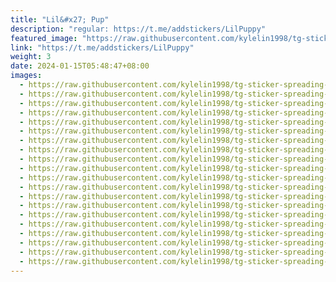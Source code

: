 ```yaml
---
title: "Lil&#x27; Pup"
description: "regular: https://t.me/addstickers/LilPuppy"
featured_image: "https://raw.githubusercontent.com/kylelin1998/tg-sticker-spreading-worldwide-images/main/img/4b938384-526d-475e-99d0-5b5e389a3648.jpg"
link: "https://t.me/addstickers/LilPuppy"
weight: 3
date: 2024-01-15T05:48:47+08:00
images:
  - https://raw.githubusercontent.com/kylelin1998/tg-sticker-spreading-worldwide-images/main/img/4b938384-526d-475e-99d0-5b5e389a3648.jpg
  - https://raw.githubusercontent.com/kylelin1998/tg-sticker-spreading-worldwide-images/main/img/ede754de-c50b-4db9-b21a-e25643f9fb4e.jpg
  - https://raw.githubusercontent.com/kylelin1998/tg-sticker-spreading-worldwide-images/main/img/444099a9-008d-4346-b437-0935f3a975db.jpg
  - https://raw.githubusercontent.com/kylelin1998/tg-sticker-spreading-worldwide-images/main/img/611e99ca-4927-4ce8-a471-c9f326c9d1a6.jpg
  - https://raw.githubusercontent.com/kylelin1998/tg-sticker-spreading-worldwide-images/main/img/e7a62f9e-0565-4658-9275-d508658039c6.jpg
  - https://raw.githubusercontent.com/kylelin1998/tg-sticker-spreading-worldwide-images/main/img/d64b3968-df92-4376-8533-d1afcff5a3ce.jpg
  - https://raw.githubusercontent.com/kylelin1998/tg-sticker-spreading-worldwide-images/main/img/7d1c809e-3bb6-47b3-914e-d202fec23b95.jpg
  - https://raw.githubusercontent.com/kylelin1998/tg-sticker-spreading-worldwide-images/main/img/09a07a49-c73d-4041-9009-6bb52b5cd029.jpg
  - https://raw.githubusercontent.com/kylelin1998/tg-sticker-spreading-worldwide-images/main/img/4fd64009-9473-4587-9ac5-82563b57dcac.jpg
  - https://raw.githubusercontent.com/kylelin1998/tg-sticker-spreading-worldwide-images/main/img/e60b9c7a-28da-4824-b6fc-7f03ba70f3ca.jpg
  - https://raw.githubusercontent.com/kylelin1998/tg-sticker-spreading-worldwide-images/main/img/5f3219a4-fbc0-4b25-a5ce-2f0e624408de.jpg
  - https://raw.githubusercontent.com/kylelin1998/tg-sticker-spreading-worldwide-images/main/img/1b31ba4e-bb3a-4a29-b2c9-d3ea1489e579.jpg
  - https://raw.githubusercontent.com/kylelin1998/tg-sticker-spreading-worldwide-images/main/img/597276cc-f775-4889-a26a-032cf6edc116.jpg
  - https://raw.githubusercontent.com/kylelin1998/tg-sticker-spreading-worldwide-images/main/img/446dea4d-4231-45c8-8f89-8f252bf966a2.jpg
  - https://raw.githubusercontent.com/kylelin1998/tg-sticker-spreading-worldwide-images/main/img/12aa4a63-e383-435f-8d5d-7da690921d09.jpg
  - https://raw.githubusercontent.com/kylelin1998/tg-sticker-spreading-worldwide-images/main/img/89a1d691-e902-4a48-89e3-c98caa7b3a41.jpg
  - https://raw.githubusercontent.com/kylelin1998/tg-sticker-spreading-worldwide-images/main/img/487bb8ac-8916-4daa-9d0f-c91eea558019.jpg
  - https://raw.githubusercontent.com/kylelin1998/tg-sticker-spreading-worldwide-images/main/img/7c3adf26-5ada-4f87-b64e-38d499e96a7e.jpg
  - https://raw.githubusercontent.com/kylelin1998/tg-sticker-spreading-worldwide-images/main/img/bd2b2ee8-7452-4df0-bec9-0b6ca064618e.jpg
  - https://raw.githubusercontent.com/kylelin1998/tg-sticker-spreading-worldwide-images/main/img/0365a4ae-b7d5-45fd-b6b0-d85390637395.jpg
---
```

